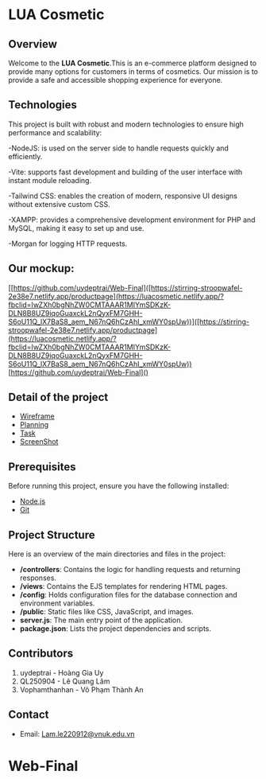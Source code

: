 # LUA Cosmetic

## Overview
Welcome to the **LUA Cosmetic**.This is an e-commerce platform designed to provide many options for customers in terms of cosmetics. Our mission is to provide a safe and accessible shopping experience for everyone.

## Technologies
This project is built with robust and modern technologies to ensure high performance and scalability:

-NodeJS: is used on the server side to handle requests quickly and efficiently.

-Vite: supports fast development and building of the user interface with instant module reloading.

-Tailwind CSS: enables the creation of modern, responsive UI designs without extensive custom CSS.

-XAMPP: provides a comprehensive development environment for PHP and MySQL, making it easy to set up and use.

-Morgan for logging HTTP requests.


## Our mockup: 
[[https://github.com/uydeptrai/Web-Final]([https://stirring-stroopwafel-2e38e7.netlify.app/productpage](https://luacosmetic.netlify.app/?fbclid=IwZXh0bgNhZW0CMTAAAR1MIYmSDKzK-DLN8B8UZ9iqoGuaxckL2nQyxFM7GHH-S6oU11Q_lX7BaS8_aem_N67nQ6hCzAhI_xmWY0spUw))]([https://stirring-stroopwafel-2e38e7.netlify.app/productpage](https://luacosmetic.netlify.app/?fbclid=IwZXh0bgNhZW0CMTAAAR1MIYmSDKzK-DLN8B8UZ9iqoGuaxckL2nQyxFM7GHH-S6oU11Q_lX7BaS8_aem_N67nQ6hCzAhI_xmWY0spUw))
[https://github.com/uydeptrai/Web-Final]()

## Detail of the project
- [Wireframe](content/WireFrame/READMY.md)
- [Planning](content/Planning/READMY.md)
- [Task](content/Task/READMY.md)
- [ScreenShot](content/ScreenShot/README.md)

## Prerequisites

Before running this project, ensure you have the following installed:

- [Node.js](https://nodejs.org/en/download/)
- [Git](https://git-scm.com/downloads)

## Project Structure

Here is an overview of the main directories and files in the project:

- **/controllers**: Contains the logic for handling requests and returning responses.
- **/views**: Contains the EJS templates for rendering HTML pages.
- **/config**: Holds configuration files for the database connection and environment variables.
- **/public**: Static files like CSS, JavaScript, and images.
- **server.js**: The main entry point of the application.
- **package.json**: Lists the project dependencies and scripts.


## Contributors

1. uydeptrai - Hoàng Gia Uy
2. QL250904 - Lê Quang Lâm
3. Vophamthanhan - Võ Phạm Thành An


## Contact
* Email: Lam.le220912@vnuk.edu.vn

# Web-Final

